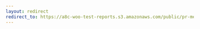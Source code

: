 ```yaml
---
layout: redirect
redirect_to: https://a8c-woo-test-reports.s3.amazonaws.com/public/pr-merge/42750/e2e/index.html
---
```

